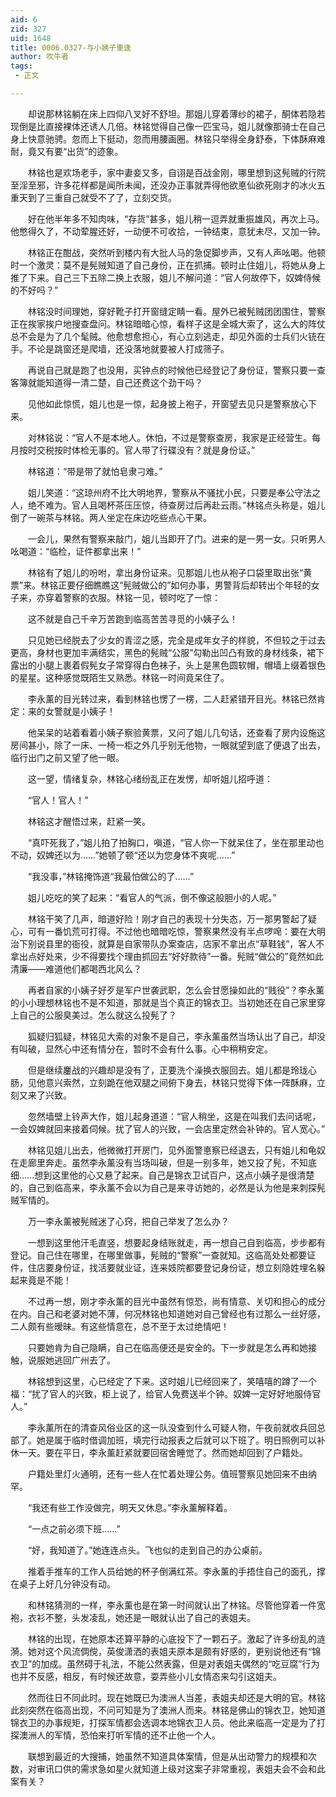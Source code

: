 ```yaml
---
aid: 6
zid: 327
uid: 1648
title: 0006.0327-与小姨子重逢
author: 吹牛者
tags: 
 - 正文

---
```




　　却说那林铭躺在床上四仰八叉好不舒坦。那姐儿穿着薄纱的裙子，酮体若隐若现倒是比直接裸体还诱人几倍。林铭觉得自己像一匹宝马，姐儿就像那骑士在自己身上快意驰骋。忽而上下挺动，忽而用腰画圈。林铭只举得全身舒泰，下体酥麻难耐，竟又有要“出货”的迹象。

　　林铭也是欢场老手，家中妻妾又多，自诩是百战金刚，哪里想到这髡贼的行院至淫至邪，许多花样都是闻所未闻，还没办正事就弄得他欲悳仙欲死刚才的冰火五重天到了三重自己就受不了了，立刻交货。

　　好在他半年多不知肉味，“存货”甚多，姐儿稍一逗弄就重振雄风，再次上马。他憋得久了，不动荤腥还好，一动便不可收拾，一钟结束，意犹未尽，又加一钟。

　　林铭正在酣战，突然听到楼内有大批人马的急促脚步声，又有人声吆喝。他顿时一个激灵：莫不是髡贼知道了自己身份，正在抓捕。顿时止住姐儿，将她从身上推了下来。自己三下五除二换上衣服，姐儿不解问道：“官人何故停下，奴婢侍候的不好吗？”

　　林铭没时间理她，穿好靴子打开窗缝定睛一看。屋外已被髡贼团团围住，警察正在挨家挨户地搜查盘问。林铭暗暗心惊，看样子这是全城大索了，这么大的阵仗总不会是为了几个髦贼。他愈想愈担心，有心立刻逃走，却见外面的士兵们火铳在手。不论是跳窗还是爬墙，还没落地就要被人打成筛子。

　　再说自己就是跑了也没用，买钟点的时候他已经登记了身份证，警察只要一查客簿就能知道得一清二楚，自己还费这个劲干吗？

　　见他如此惊慌，姐儿也是一惊，起身披上袍子，开窗望去见只是警察放心下来。

　　对林铭说：“官人不是本地人。休怕，不过是警察查房，我家是正经营生。每月按时交税按时体检无事的。官人带了行碟没有？就是身份证。”

　　林铭道：“带是带了就怕皂隶刁难。”

　　姐儿笑道：“这琼州府不比大明地界，警察从不骚扰小民，只要是奉公守法之人，绝不难为。官人且喝杯茶压压惊，待查房过后再赴云雨。”林铭点头称是，姐儿倒了一碗茶与林铭。两人坐定在床边吃些点心干果。

　　一会儿，果然有警察来敲门，姐儿当即开了门。进来的是一男一女。只听男人吆喝道：“临检，证件都拿出来！”

　　林铭有了姐儿的吩咐，拿出身份证来。见那姐儿也从袍子口袋里取出张“黄票”来。林铭正要仔细瞧瞧这“髡贼做公的”如何办事，男警背后却转出个年轻的女子来，亦穿着警察的衣服。林铭一见，顿时吃了一惊：

　　这不就是自己千辛万苦跑到临高苦苦寻觅的小姨子么！

　　只见她已经脱去了少女的青涩之感，完全是成年女子的样貌，不但较之于过去更高，身材也更加丰满结实，黑色的髡贼“公服”勾勒出凹凸有致的身材线条，裙下露出的小腿上裹着假髡女子常穿得白色袜子，头上是黑色圆软帽，帽墙上缀着银色的星星。这种感觉既陌生又熟悉。林铭一时间竟呆住了。

　　李永薰的目光转过来，看到林铭也愣了一楞，二人赶紧错开目光。林铭已然肯定：来的女警就是小姨子！

　　他呆呆的站着看着小姨子察验黄票，又问了姐儿几句话，还查看了房内设施这房间甚小，除了一床、一椅一柜之外几乎别无他物，一眼就望到底了便退了出去，临行出门之前又望了他一眼。

　　这一望，情绪复杂，林铭心绪纷乱正在发愣，却听姐儿招呼道：

　　“官人！官人！”

　　林铭这才醒悟过来，赶紧一笑。

　　“真吓死我了，”姐儿拍了拍胸口，嗔道，“官人你一下就呆住了，坐在那里动也不动，奴婢还以为……”她顿了顿“还以为您身体不爽呢……”

　　“我没事，”林铭掩饰道“我最怕做公的了……”

　　姐儿吃吃的笑了起来：“看官人的气派，倒不像这般胆小的人呢。”

　　林铭干笑了几声，暗道好险！刚才自己的表现十分失态，万一那男警起了疑心，可有一番饥荒可打得。不过他也暗暗吃惊，警察果然没有半点啰唣：要在大明治下别说县里的衙役，就算是自家带队办案查店，店家不拿出点“草鞋钱”，客人不拿出点好处来，少不得要找个理由抓回去“好好款待”一番。髡贼“做公的”竟然如此清廉——难道他们都喝西北风么？

　　再者自家的小姨子好歹是军户世袭武职，怎么会甘愿操如此的“贱役”？李永薰的小小理想林铭也不是不知道，那就是当个真正的锦衣卫。当初她还在自己家里穿上自己的公服臭美过。怎么就这么投髡了？

　　狐疑归狐疑，林铭见大索的对象不是自己，李永薰虽然当场认出了自己，却没有叫破，显然心中还有情分在，暂时不会有什么事。心中稍稍安定。

　　但是继续鏖战的兴趣却是没有了，正要洗个澡换衣服回去。姐儿都是玲珑心肠，见他意兴索然，立刻跪在他双腿之间俯下身去，林铭只觉得下体一阵酥麻，立刻又来了兴致。

　　忽然墙壁上铃声大作，姐儿起身道道：“官人稍坐，这是在叫我们去问话呢，一会奴婢就回来接着伺候。扰了官人的兴致，一会店里定然会补钟的。官人宽心。”

　　林铭见姐儿出去，他微微打开房门，见外面警悳察已经退去，只有姐儿和龟奴在走廊里奔走。虽然李永薰没有当场叫破，但是一别多年，她又投了髡，不知底细……想到这里他的心又悬了起来。自己是锦衣卫试百户，这点小姨子是很清楚的，自己到临高来，李永薰不会以为自己是来寻访她的，必然是认为他是来刺探髡贼军情的。

　　万一李永薰被髡贼迷了心窍，把自己举发了怎么办？

　　一想到这里他汗毛直竖，想要起身结账就走，再一想自己自到临高，步步都有登记。自己住在哪里，在哪里做事，髡贼的“警察”一查就知。这临高处处都要证件，住店要身份证，找活要就业证，连来妓院都要登记身份证，想立刻隐姓埋名躲起来竟是不能！

　　不过再一想，刚才李永薰的目光中虽然有惊恐，尚有情意、关切和担心的成分在内。自己和老婆对她不薄，何况林铭也知道她对自己曾经也有过那么一丝好感，二人颇有些暧昧。有这些情意在，总不至于太过绝情吧！

　　只要她肯为自己隐瞒，自己在临高便还是安全的。下一步就是怎么再和她接触，说服她逃回广州去了。

　　林铭想到这里，心已经定了下来。这时姐儿已经回来了，笑嘻嘻的蹲了一个福：“扰了官人的兴致，柜上说了，给官人免费送半个钟。奴婢一定好好地服侍官人。”

　　李永薰所在的清查风俗业区的这一队没查到什么可疑人物，午夜前就收兵回总部了。她是属于临时借调加班，填完行动报表之后就可以下班了。明日照例可以补休一天。要在平日，李永薰赶紧就要回宿舍睡觉了。然而她却回到了户籍处。

　　户籍处里灯火通明，还有一些人在忙着处理公务。值班警察见她回来不由纳罕。

　　“我还有些工作没做完，明天又休息。”李永薰解释着。

　　“一点之前必须下班……”

　　“好，我知道了。”她连连点头。飞也似的走到自己的办公桌前。

　　推着手推车的工作人员给她的杯子倒满红茶。李永薰的手捂住自己的面孔，撑在桌子上好几分钟没有动。

　　和林铭猜测的一样，李永薰也是在第一时间就认出了林铭。尽管他穿着一件宽袍，衣衫不整，头发凌乱，她还是一眼就认出了自己的表姐夫。

　　林铭的出现，在她原本还算平静的心底投下了一颗石子。激起了许多纷乱的涟漪。她对这个风流倜傥，英俊潇洒的表姐夫原本是颇有好感的，更别说他还有“锦衣卫”的加成。虽然碍于礼法，不能公然表露，但是对表姐夫偶然的“吃豆腐”行为也并不反感，相反，有时候还故意，耍弄些小儿女情态来勾引这姐夫。

　　然而往日不同此时。现在她既已为澳洲人当差，表姐夫却还是大明的官。林铭此刻突然在临高出现，不问可知是为了澳洲人而来。林铭是佛山的锦衣卫，她知道锦衣卫的办事规矩，打探军情都会选调本地锦衣卫人员。他此来临高一定是为了打探澳洲人的军情，恐怕来打听军情的还不止他一个人。

　　联想到最近的大搜捕，她虽然不知道具体案情，但是从出动警力的规模和次数，对审讯口供的需求急如星火就知道上级对这案子非常重视，表姐夫会不会和此案有关？


